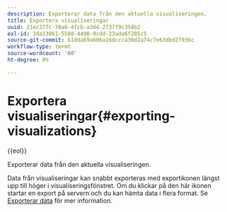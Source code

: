 ```yaml
---
description: Exporterar data från den aktuella visualiseringen.
title: Exportera visualiseringar
uuid: 21ec377c-70a6-4fcb-a3d4-2737f9c358b2
exl-id: 3da13061-5588-4490-9cdd-23ada6f285c5
source-git-commit: b1dda69a606a16dccca30d2a74c7e63dbd27936c
workflow-type: tm+mt
source-wordcount: '60'
ht-degree: 0%

---
```


# Exportera visualiseringar{#exporting-visualizations}

{{eol}}

Exporterar data från den aktuella visualiseringen.

Data från visualiseringar kan snabbt exporteras med exportikonen längst upp till höger i visualiseringsfönstret. Om du klickar på den här ikonen startar en export på servern och du kan hämta data i flera format. Se [Exporterar data](../../../../home/c-adobe-data-workbench-dashboard/c-exporting-data.md#concept-826596f7c95649b2adbcafd91fad782b) för mer information.
